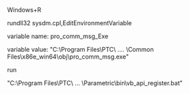 Windows+R

rundll32 sysdm.cpl,EditEnvironmentVariable

variable name: pro_comm_msg_Exe

variable value: "C:\Program Files\PTC\ .... \Common Files\x86e_win64\obj\pro_comm_msg.exe"




run

"C:\Program Files\PTC\ ... \Parametric\bin\vb_api_register.bat"


